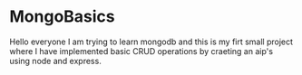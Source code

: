 # MongoBasics

Hello everyone
I am trying to learn mongodb and this is my firt small project where I have implemented basic CRUD operations
by craeting an aip's using node and express.
